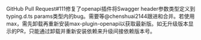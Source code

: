 GitHub Pull Request#111修复了openapi插件将Swagger header参数类型定义到typing.d.ts params类型内的bug。需要等@chenshuai2144跟进和合并。若使用max，需先卸载再重新安装max-plugin-openapi以获取最新版。如无升级版本显示的PR，只能通过卸载并重新安装依赖来升级间接依赖版本号。
